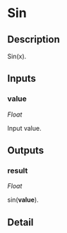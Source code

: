 # Sin

## Description
Sin(x).

## Inputs
### value

*Float*

Input value.

## Outputs
### result

*Float*

sin(**value**).

## Detail

